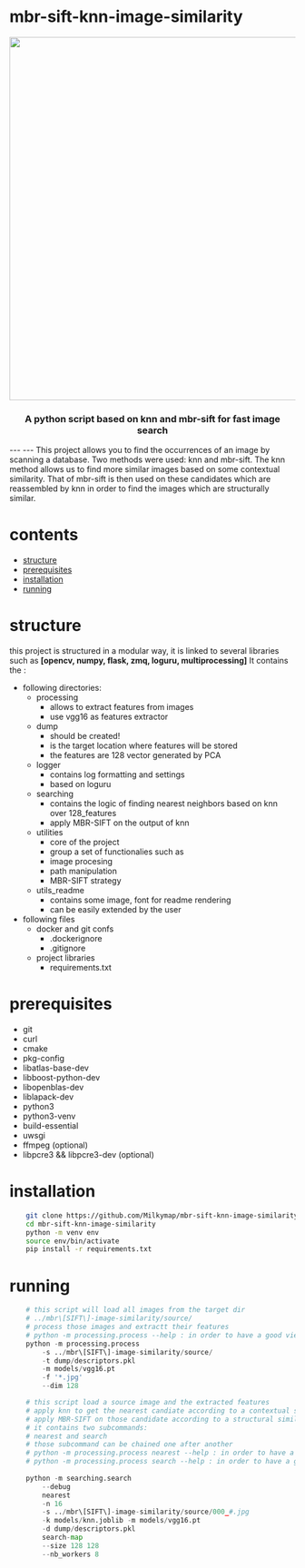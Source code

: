 # mbr-sift-knn-image-similarity
<p align="center"> 
  <img src="./utils_readme/images/main.png" width="640">
  <h3 align="center">
    A python script based on knn and mbr-sift for fast image search 
  </h3>  
</p>
---
---
This project allows you to find the occurrences of an image by scanning a database.
Two methods were used: knn and mbr-sift. The knn method allows us to find
more similar images based on some contextual similarity. That of mbr-sift is
then used on these candidates which are reassembled by knn in order to find the images which are
structurally similar.

# contents
* [structure](#structure)
* [prerequisites](#prerequisites)
* [installation](#installation)
* [running](#running)


# structure

this project is structured in a modular way, it is linked to several libraries such as **[opencv, numpy, flask, zmq, loguru, multiprocessing]** 
It contains the :
* following directories:
    * processing
        * allows to extract features from images 
        * use vgg16 as features extractor
    * dump
    	* should be created!
        * is the target location where features will be stored 
        * the features are 128 vector generated by PCA    
    * logger
        * contains log formatting and settings
        * based on loguru 
    * searching
        * contains the logic of finding nearest neighbors based on knn over 128_features  
        * apply MBR-SIFT on the output of knn
    * utilities
    	* core of the project 
    	* group a set of functionalies such as
    	* image procesing 
    	* path manipulation 
    	* MBR-SIFT strategy  
    * utils_readme
        * contains some image, font for readme rendering 
        * can be easily extended by the user 
* following files
    * docker and git confs
        * .dockerignore
        * .gitignore
    * project libraries
        * requirements.txt 

# prerequisites
* git
* curl
* cmake 
* pkg-config 
* libatlas-base-dev 
* libboost-python-dev 
* libopenblas-dev 
* liblapack-dev
* python3
* python3-venv 
* build-essential
* uwsgi 
* ffmpeg (optional) 
* libpcre3 && libpcre3-dev (optional)

# installation 
```bash
	git clone https://github.com/Milkymap/mbr-sift-knn-image-similarity
	cd mbr-sift-knn-image-similarity
	python -m venv env 
	source env/bin/activate
	pip install -r requirements.txt
```

# running 
```python
	# this script will load all images from the target dir 
	# ../mbr\[SIFT\]-image-similarity/source/ 
	# process those images and extractt their features
	# python -m processing.process --help : in order to have a good view of how it works  
	python -m processing.process 
		-s ../mbr\[SIFT\]-image-similarity/source/ 
		-t dump/descriptors.pkl 
		-m models/vgg16.pt  
		-f '*.jpg' 
		--dim 128
```

```python
	# this script load a source image and the extracted features
	# apply knn to get the nearest candiate according to a contextual similarity
	# apply MBR-SIFT on those candidate according to a structural similarity
	# it contains two subcommands:
	# nearest and search
	# those subcommand can be chained one after another 
	# python -m processing.process nearest --help : in order to have a good view of how it works
	# python -m processing.process search --help : in order to have a good view of how it works
	
	python -m searching.search 
		--debug 
		nearest 
		-n 16 
		-s ../mbr\[SIFT\]-image-similarity/source/000_#.jpg 
		-k models/knn.joblib -m models/vgg16.pt 
		-d dump/descriptors.pkl  
		search-map 
		--size 128 128 
		--nb_workers 8
```
